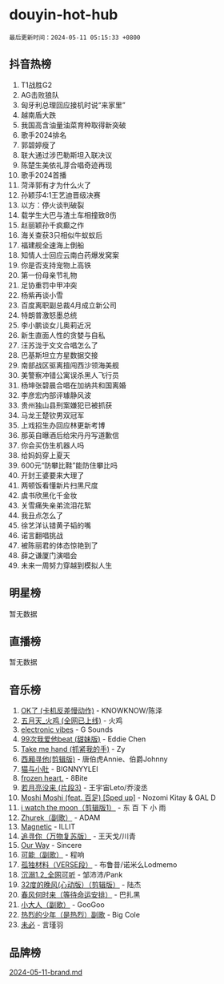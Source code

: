 # douyin-hot-hub

`最后更新时间：2024-05-11 05:15:33 +0800`

## 抖音热榜

1. T1战胜G2
1. AG击败狼队
1. 匈牙利总理回应接机时说“来家里”
1. 越南盾大跌
1. 我国高含油量油菜育种取得新突破
1. 歌手2024排名
1. 郭碧婷瘦了
1. 联大通过涉巴勒斯坦入联决议
1. 陈楚生美依礼芽合唱奇迹再现
1. 歌手2024首播
1. 菏泽郭有才为什么火了
1. 孙颖莎4:1王艺迪晋级决赛
1. 以方：停火谈判破裂
1. 载学生大巴与渣土车相撞致8伤
1. 赵丽颖孙千疯癫之作
1. 海关查获3只相似牛蚁蚁后
1. 福建舰全速海上倒船
1. 知情人士回应云南白药爆发窝案
1. 你是否支持宠物上高铁
1. 第一份母亲节礼物
1. 足协重罚中甲冲突
1. 杨紫再谈小雪
1. 百度离职副总裁4月成立新公司
1. 特朗普激怒墨总统
1. 李小鹏谈女儿奥莉近况
1. 新生直面人性的贪婪与自私
1. 汪苏泷于文文合唱怎么了
1. 巴基斯坦立方星数据交接
1. 南部战区驱离擅闯西沙领海美舰
1. 美警察冲错公寓误杀黑人飞行员
1. 杨坤张碧晨合唱在加纳共和国离婚
1. 李彦宏内部评璩静风波
1. 贵州独山县刑案嫌犯已被抓获
1. 马龙王楚钦男双冠军
1. 上戏招生办回应林更新考博
1. 那英自曝酒后给宋丹丹写道歉信
1. 你会买仿生机器人吗
1. 给妈妈穿上夏天
1. 600元“防攀比鞋”能防住攀比吗
1. 开封王婆要来大理了
1. 两顿饭看懂新片扫黑尺度
1. 虞书欣黑化千金妆
1. 关雪痛失亲弟流泪花絮
1. 我丑点怎么了
1. 徐艺洋认错黄子韬的嘴
1. 诺言翻唱挑战
1. 被陈丽君的体态惊艳到了
1. 薛之谦厦门演唱会
1. 未来一周努力穿越到模拟人生

## 明星榜

暂无数据

## 直播榜

暂无数据

## 音乐榜

1. [OK了 (卡机反差慢动作)](https://sf3-cdn-tos.douyinstatic.com/obj/tos-cn-ve-2774/osXWgLGizaDPmw9B0CIggvCFeIAAebk1YMe8jD) - KNOWKNOW/陈泽
1. [五月天_火鸡 (全网已上线)](https://sf5-hl-cdn-tos.douyinstatic.com/obj/tos-cn-ve-2774/oEtOMSQZstjlJ4nfBEgeqN29IbWjkmDBrFtF2C) - 火鸡
1. [electronic vibes](https://sf5-hl-cdn-tos.douyinstatic.com/obj/tos-cn-ve-2774/oMIpXkYtpBe14gZjOFMCLfhBv1zjK1O3Ztar9Q) - G Sounds
1. [99次我爱他beat (甜妹版)](https://sf5-hl-cdn-tos.douyinstatic.com/obj/tos-cn-ve-2774/ocBPCLaDWFQr2tJdQmEDjGfSYIjegYYPBQZykZ) - Eddie Chen
1. [Take me hand (抓紧我的手)](https://sf5-hl-cdn-tos.douyinstatic.com/obj/tos-cn-ve-2774/os8GB2fDQQmJZTmtomg0gHX5fBACiEgcFgEKYg) - Zy
1. [西厢寻他(剪辑版)](https://sf3-cdn-tos.douyinstatic.com/obj/tos-cn-ve-2774/oUsAVfAQKlRNxEv5qxvIB8o5qmIWUcXbzJKJhw) - 唐伯虎Annie、伯爵Johnny
1. [猫与小肚](https://sf5-hl-cdn-tos.douyinstatic.com/obj/tos-cn-ve-2774/osZeoClMECgK8DYl6VebABgbchEtPYQjZEnRtd) - BIGNNYYLEI
1. [frozen heart.](https://sf3-cdn-tos.douyinstatic.com/obj/tos-cn-ve-2774/oIIWJfyjIACZA9zQMtnJ6hQQhFC4vhCupoRBsO) - 8Bite
1. [若月亮没来 (片段3)](https://sf5-hl-cdn-tos.douyinstatic.com/obj/tos-cn-ve-2774/okfyEUsGW1B1ovJi5JiN9IjvAT2lMwA054GoEB) - 王宇宙Leto/乔浚丞
1. [Moshi Moshi (feat. 百足) [Sped up]](https://sf5-hl-cdn-tos.douyinstatic.com/obj/tos-cn-ve-2774/ocCPFQcXJLeroaIdQLIGAoeeYM3OAUYGDguHXz) - Nozomi Kitay & GAL D
1. [i watch the moon（剪辑版1）](https://sf27-cdn-tos.douyinstatic.com/obj/tos-cn-ve-2774/o0I9mSChzHZANMJIEBfkCQzzg6N5WAcVtqft9P) - 东 百 下 小 雨
1. [Zhurek（副歌）](https://sf5-hl-cdn-tos.douyinstatic.com/obj/tos-cn-ve-2774/ooQm8FBZQDlf0btEYgVpCcSCQfrdJGBEKZYBGS) - ADAM
1. [Magnetic](https://sf27-cdn-tos.douyinstatic.com/obj/tos-cn-ve-2774/oAQCYdBNZfLACGDmVFAsfAtpy32tqErgQ3XgBN) - ILLIT
1. [追寻你（万物复苏版）](https://sf5-hl-cdn-tos.douyinstatic.com/obj/tos-cn-ve-2774/oYeAZJsbjIDit9APmBg8u6uDUQnHmoCf3gbo74) - 王天戈/川青
1. [Our Way](https://sf5-hl-cdn-tos.douyinstatic.com/obj/tos-cn-ve-2774/o8tPEkQgQNCe0DPeFwZzYrbqLlnzBBrYidWkEZ) - Sincere
1. [可能（副歌）](https://sf5-hl-cdn-tos.douyinstatic.com/obj/tos-cn-ve-2774/cde1731888894259b333569393c2fb51) - 程响
1. [孤独材料（VERSE段）](https://sf5-hl-cdn-tos.douyinstatic.com/obj/tos-cn-ve-2774/ocX7glDNHYlwFeYrGQfBZoThtvPWy8tCCEBGKQ) - 布鲁昔/诺米么Lodmemo
1. [沉溺1.2_全网可听](https://sf5-hl-cdn-tos.douyinstatic.com/obj/tos-cn-ve-2774/ok2QoiBqsWAX9McZmWiI9gAB0EzwD4Xj6yfmtH) - 邹沛沛/Pank
1. [32度的晚风(心动版）（剪辑版）](https://sf6-cdn-tos.douyinstatic.com/obj/tos-cn-ve-2774/owNyabsyWdzUulxhoJfK8IBXgp0UMQAHpvGh2B) - 陆杰
1. [春风何时来（等待命运安排）](https://sf6-cdn-tos.douyinstatic.com/obj/tos-cn-ve-2774/oICBNbD3gelMfB4WgiD1KI2jQtXZE2FgHLwtsl) - 巴扎黑
1. [小大人（副歌）](https://sf5-hl-cdn-tos.douyinstatic.com/obj/tos-cn-ve-2774/oIhaDwehWhLFsVIG7QIICLLazDNGJAGg5geeb4) - GooGoo
1. [热烈的少年（是热烈）副歌](https://sf5-hl-cdn-tos.douyinstatic.com/obj/tos-cn-ve-2774/owVNI0CLDAUMtSz6TEYvfFBFL4UDFFhLfgK8fa) - Big Cole
1. [未必](https://sf5-hl-cdn-tos.douyinstatic.com/obj/tos-cn-ve-2774/ogntQMFnKQDZUgTCYuJgfLEtleYZZFxBQqhhFB) - 言瑾羽

## 品牌榜

[2024-05-11-brand.md](2024-05-11-brand.md)
